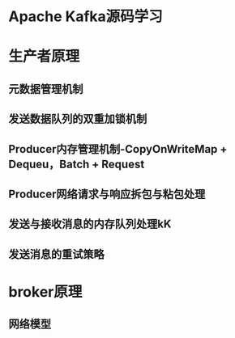 Apache Kafka源码学习
=================
# 生产者原理
## 元数据管理机制
## 发送数据队列的双重加锁机制
## Producer内存管理机制-CopyOnWriteMap + Dequeu，Batch + Request
## Producer网络请求与响应拆包与粘包处理
## 发送与接收消息的内存队列处理kK
## 发送消息的重试策略

# broker原理

## 网络模型

